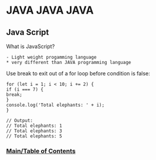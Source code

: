 
 # JAVA JAVA JAVA #
 
  ## Java Script 
  
   What is JavaScript?
   
    - Light weight progamming language
    * very different than JAVA programming language
 
 Use break to exit out of a for loop before condition is false:

    for (let i = 1; i < 10; i += 2) {
    if (i === 7) {
    break;
    }
    console.log('Total elephants: ' + i);
    }

    // Output:
    // Total elephants: 1
    // Total elephants: 3
    // Total elephants: 5


### [Main/Table of Contents](https://nkingchaos2284.github.io/reading-notes/)
